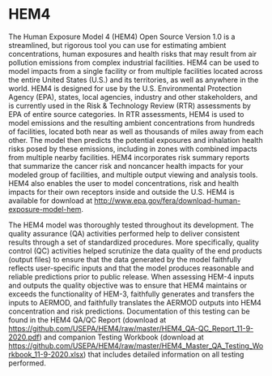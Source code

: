 # HEM4
The Human Exposure Model 4 (HEM4) Open Source Version 1.0 is a streamlined, but rigorous tool 
you can use for estimating ambient concentrations, human exposures and health risks that may 
result from air pollution emissions from complex industrial facilities. HEM4 can be used to 
model impacts from a single facility or from multiple facilities located across the entire 
United States (U.S.) and its territories, as well as anywhere in the world. HEM4 is designed 
for use by the U.S. Environmental Protection Agency (EPA), states, local agencies, industry 
and other stakeholders, and is currently used in the Risk & Technology Review (RTR) assessments 
by EPA of entire source categories. In RTR assessments, HEM4 is used to model emissions and the 
resulting ambient concentrations from hundreds of facilities, located both near as well as 
thousands of miles away from each other. The model then predicts the potential exposures and 
inhalation health risks posed by these emissions, including in zones with combined impacts 
from multiple nearby facilities. HEM4 incorporates risk summary reports that summarize the 
cancer risk and noncancer health impacts for your modeled group of facilities, and multiple 
output viewing and analysis tools. HEM4 also enables the user to model concentrations, risk 
and health impacts for their own receptors inside and outside the U.S. HEM4 is available for 
download at http://www.epa.gov/fera/download-human-exposure-model-hem.

The HEM4 model was thoroughly tested throughout its development. The quality assurance (QA) 
activities performed help to deliver consistent results through a set of standardized procedures. 
More specifically, quality control (QC) activities helped scrutinize the data quality of the end 
products (output files) to ensure that the data generated by the model faithfully reflects 
user-specific inputs and that the model produces reasonable and reliable predictions prior to 
public release. When assessing HEM-4 inputs and outputs the quality objective was to ensure that 
HEM4 maintains or exceeds the functionality of HEM-3, faithfully generates and transfers the 
inputs to AERMOD, and faithfully translates the AERMOD outputs into HEM4 concentration and risk 
predictions. Documentation of this testing can be found in the HEM4 QA/QC Report 
(download at https://github.com/USEPA/HEM4/raw/master/HEM4_QA-QC_Report_11-9-2020.pdf) 
and companion Testing Workbook (download at https://github.com/USEPA/HEM4/raw/master/HEM4_Master_QA_Testing_Workbook_11-9-2020.xlsx)
that includes detailed information on all testing performed.